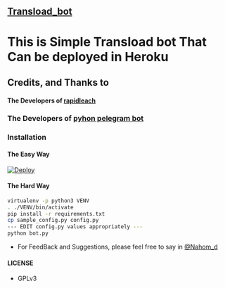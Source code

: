 ## [Transload_bot](https://telegram.dog/nahoooabot)

# This is Simple Transload bot That  Can be deployed in Heroku

## Credits, and Thanks to

#### The Developers of [rapidleach](https://github.com/Th3-822/rapidleech)
### The Developers of [pyhon pelegram bot](https://github.com/python-telegram-bot/python-telegram-bot)

### Installation
#### The Easy Way

[![Deploy](https://www.herokucdn.com/deploy/button.svg)](https://heroku.com/deploy)

#### The Hard Way

```sh
virtualenv -p python3 VENV
. ./VENV/bin/activate
pip install -r requirements.txt
cp sample_config.py config.py
--- EDIT config.py values appropriately ---
python bot.py
```

- For FeedBack and Suggestions, please feel free to say in [@Nahom_d](https://telegram.dog/Nahom_d)

#### LICENSE
- GPLv3
